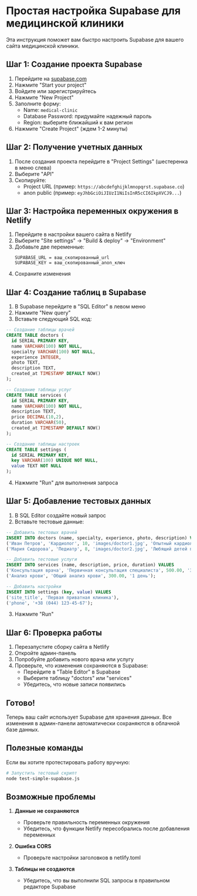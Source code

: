 # Простая настройка Supabase для медицинской клиники

Эта инструкция поможет вам быстро настроить Supabase для вашего сайта медицинской клиники.

## Шаг 1: Создание проекта Supabase

1. Перейдите на [supabase.com](https://supabase.com/)
2. Нажмите "Start your project"
3. Войдите или зарегистрируйтесь
4. Нажмите "New Project"
5. Заполните форму:
   - Name: `medical-clinic`
   - Database Password: придумайте надежный пароль
   - Region: выберите ближайший к вам регион
6. Нажмите "Create Project" (ждем 1-2 минуты)

## Шаг 2: Получение учетных данных

1. После создания проекта перейдите в "Project Settings" (шестеренка в меню слева)
2. Выберите "API"
3. Скопируйте:
   - Project URL (пример: `https://abcdefghijklmnopqrst.supabase.co`)
   - anon public (пример: `eyJhbGciOiJIUzI1NiIsInR5cCI6IkpXVCJ9...`)

## Шаг 3: Настройка переменных окружения в Netlify

1. Перейдите в настройки вашего сайта в Netlify
2. Выберите "Site settings" → "Build & deploy" → "Environment"
3. Добавьте две переменные:
   ```
   SUPABASE_URL = ваш_скопированный_url
   SUPABASE_KEY = ваш_скопированный_anon_ключ
   ```
4. Сохраните изменения

## Шаг 4: Создание таблиц в Supabase

1. В Supabase перейдите в "SQL Editor" в левом меню
2. Нажмите "New query"
3. Вставьте следующий SQL код:

```sql
-- Создание таблицы врачей
CREATE TABLE doctors (
  id SERIAL PRIMARY KEY,
  name VARCHAR(100) NOT NULL,
  specialty VARCHAR(100) NOT NULL,
  experience INTEGER,
  photo TEXT,
  description TEXT,
  created_at TIMESTAMP DEFAULT NOW()
);

-- Создание таблицы услуг
CREATE TABLE services (
  id SERIAL PRIMARY KEY,
  name VARCHAR(100) NOT NULL,
  description TEXT,
  price DECIMAL(10,2),
  duration VARCHAR(50),
  created_at TIMESTAMP DEFAULT NOW()
);

-- Создание таблицы настроек
CREATE TABLE settings (
  id SERIAL PRIMARY KEY,
  key VARCHAR(100) UNIQUE NOT NULL,
  value TEXT NOT NULL
);
```

4. Нажмите "Run" для выполнения запроса

## Шаг 5: Добавление тестовых данных

1. В SQL Editor создайте новый запрос
2. Вставьте тестовые данные:

```sql
-- Добавить тестовых врачей
INSERT INTO doctors (name, specialty, experience, photo, description) VALUES
('Иван Петров', 'Кардиолог', 10, 'images/doctor1.jpg', 'Опытный кардиолог с 10-летним стажем'),
('Мария Сидорова', 'Педиатр', 8, 'images/doctor2.jpg', 'Любящий детей педиатр');

-- Добавить тестовые услуги
INSERT INTO services (name, description, price, duration) VALUES
('Консультация врача', 'Первичная консультация специалиста', 500.00, '30 мин'),
('Анализ крови', 'Общий анализ крови', 300.00, '1 день');

-- Добавить настройки
INSERT INTO settings (key, value) VALUES
('site_title', 'Первая приватная клиника'),
('phone', '+38 (044) 123-45-67');
```

3. Нажмите "Run"

## Шаг 6: Проверка работы

1. Перезапустите сборку сайта в Netlify
2. Откройте админ-панель
3. Попробуйте добавить нового врача или услугу
4. Проверьте, что изменения сохраняются в Supabase:
   - Перейдите в "Table Editor" в Supabase
   - Выберите таблицу "doctors" или "services"
   - Убедитесь, что новые записи появились

## Готово!

Теперь ваш сайт использует Supabase для хранения данных. Все изменения в админ-панели автоматически сохраняются в облачной базе данных.

## Полезные команды

Если вы хотите протестировать работу вручную:

```bash
# Запустить тестовый скрипт
node test-simple-supabase.js
```

## Возможные проблемы

1. **Данные не сохраняются**
   - Проверьте правильность переменных окружения
   - Убедитесь, что функции Netlify пересобрались после добавления переменных

2. **Ошибка CORS**
   - Проверьте настройки заголовков в netlify.toml

3. **Таблицы не создаются**
   - Убедитесь, что вы выполнили SQL запросы в правильном редакторе Supabase
